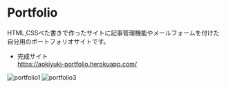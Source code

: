 # Portfolio
HTML,CSSべた書きで作ったサイトに記事管理機能やメールフォームを付けた自分用のポートフォリオサイトです。  

- 完成サイト  
https://aokiyuki-portfolio.herokuapp.com/

![portfolio1](https://user-images.githubusercontent.com/53967490/89085914-502ae900-d3cc-11ea-96cf-1d9034ef3499.png)
![portfolio3](https://user-images.githubusercontent.com/53967490/89085980-54570680-d3cc-11ea-96a8-a7a2d3039ac4.png)
